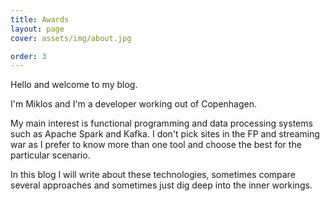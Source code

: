 ```yaml
---
title: Awards
layout: page
cover: assets/img/about.jpg

order: 3
---
```


Hello and welcome to my blog.

I'm Miklos and I'm a developer working out of Copenhagen.

My main interest is functional programming and data processing systems such as Apache Spark and Kafka.
I don't pick sites in the FP and streaming war as I prefer to know more than one tool and choose the best for the particular scenario.

In this blog I will write about these technologies, sometimes compare several approaches and sometimes just dig deep into the inner workings.

